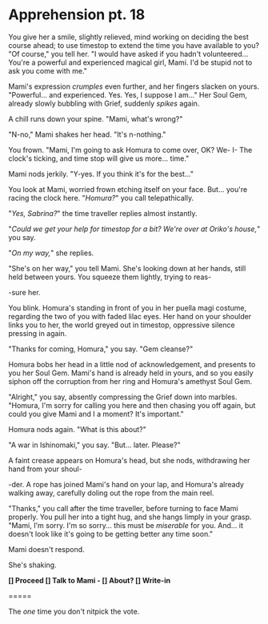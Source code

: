 # Apprehension pt. 18

You give her a smile, slightly relieved, mind working on deciding the best course ahead; to use timestop to extend the time you have available to you? "Of course," you tell her. "I would have asked if you hadn't volunteered... You're a powerful and experienced magical girl, Mami. I'd be stupid not to ask you come with me."

Mami's expression *crumples* even further, and her fingers slacken on yours. "Powerful... and experienced. Yes. Yes, I suppose I am..." Her Soul Gem, already slowly bubbling with Grief, suddenly *spikes* again.

A chill runs down your spine. "Mami, what's wrong?"

"N-no," Mami shakes her head. "It's n-nothing."

You frown. "Mami, I'm going to ask Homura to come over, OK? We- I- The clock's ticking, and time stop will give us more... time."

Mami nods jerkily. "Y-yes. If you think it's for the best..."

You look at Mami, worried frown etching itself on your face. But... you're racing the clock here. "*Homura?*" you call telepathically.

"*Yes, Sabrina?*" the time traveller replies almost instantly.

"*Could we get your help for timestop for a bit? We're over at Oriko's house,*" you say.

"*On my way,*" she replies.

"She's on her way," you tell Mami. She's looking down at her hands, still held between yours. You squeeze them lightly, trying to reas-

\-sure her.

You blink. Homura's standing in front of you in her puella magi costume, regarding the two of you with faded lilac eyes. Her hand on your shoulder links you to her, the world greyed out in timestop, oppressive silence pressing in again.

"Thanks for coming, Homura," you say. "Gem cleanse?"

Homura bobs her head in a little nod of acknowledgement, and presents to you her Soul Gem. Mami's hand is already held in yours, and so you easily siphon off the corruption from her ring and Homura's amethyst Soul Gem.

"Alright," you say, absently compressing the Grief down into marbles. "Homura, I'm sorry for calling you here and then chasing you off again, but could you give Mami and I a moment? It's important."

Homura nods again. "What is this about?"

"A war in Ishinomaki," you say. "But... later. Please?"

A faint crease appears on Homura's head, but she nods, withdrawing her hand from your shoul-

\-der. A rope has joined Mami's hand on your lap, and Homura's already walking away, carefully doling out the rope from the main reel.

"Thanks," you call after the time traveller, before turning to face Mami properly. You pull her into a tight hug, and she hangs limply in your grasp. "Mami, I'm sorry. I'm so sorry... this must be *miserable* for you. And... it doesn't look like it's going to be getting better any time soon."

Mami doesn't respond.

She's shaking.

**\[] Proceed
\[] Talk to Mami
\- \[] About?
\[] Write-in**

\=====​

The *one* time you don't nitpick the vote.
